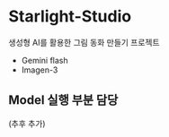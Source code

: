 # Starlight-Studio
생성형 AI를 활용한 그림 동화 만들기 프로젝트
- Gemini flash
- Imagen-3

## Model 실행 부분 담당

(추후 추가)
